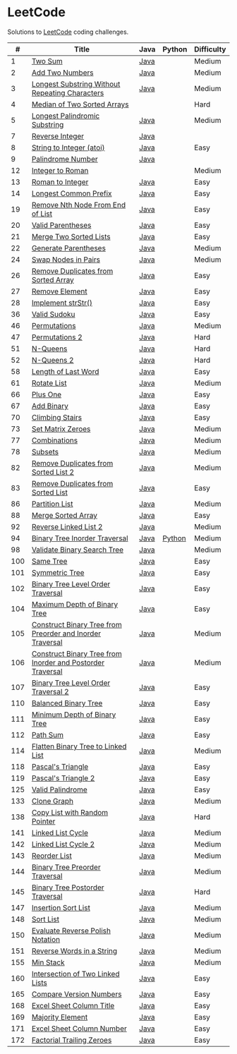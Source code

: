 LeetCode
========

Solutions to [LeetCode](https://oj.leetcode.com/) coding challenges.

| #   | Title | Java | Python | Difficulty |
|-----|-------|------|--------|------------|
| 1   |[Two Sum](https://oj.leetcode.com/problems/two-sum/)|[Java](https://github.com/mirandaio/leetcode/blob/master/src/TwoSum/Solution.java)| |Medium|
| 2   |[Add Two Numbers](https://oj.leetcode.com/problems/add-two-numbers/) |[Java](https://github.com/mirandaio/leetcode/blob/master/src/AddTwoNumbers/Solution.java)| |Medium|
| 3   |[Longest Substring Without Repeating Characters](https://oj.leetcode.com/problems/longest-substring-without-repeating-characters/)|[Java](https://github.com/mirandaio/leetcode/blob/master/src/LongestRepeatingChars/Solution.java)| |Medium|
| 4   |[Median of Two Sorted Arrays](https://oj.leetcode.com/problems/median-of-two-sorted-arrays/)|| |Hard|
| 5   |[Longest Palindromic Substring](https://oj.leetcode.com/problems/longest-palindromic-substring/)|[Java](https://github.com/mirandaio/leetcode/tree/master/src/LongestPalindromicSubstring)| | Medium |
| 7   |[Reverse Integer](https://oj.leetcode.com/problems/reverse-integer/)|[Java](https://github.com/mirandaio/leetcode/tree/master/src/ReverseInteger)|||Easy|
| 8   |[String to Integer (atoi)](https://oj.leetcode.com/problems/string-to-integer-atoi/)|[Java](https://github.com/mirandaio/leetcode/blob/master/src/Atoi/Solution.java)| |Easy|
| 9   |[Palindrome Number](https://oj.leetcode.com/problems/palindrome-number/)|[Java](https://github.com/mirandaio/leetcode/blob/master/src/PalindromeNumber/Solution.java)
| 12  |[Integer to Roman](https://oj.leetcode.com/problems/integer-to-roman/)| | | Medium |
| 13  |[Roman to Integer](https://oj.leetcode.com/problems/roman-to-integer/)|[Java](https://github.com/mirandaio/leetcode/blob/master/src/RomanToInteger/Solution.java)| | Easy |
| 14  |[Longest Common Prefix](https://oj.leetcode.com/problems/longest-common-prefix/)|[Java](https://github.com/mirandaio/leetcode/blob/master/src/LongestCommonPrefix/Solution.java)||Easy|
| 19  |[Remove Nth Node From End of List](https://oj.leetcode.com/problems/remove-nth-node-from-end-of-list/)|[Java](https://github.com/mirandaio/leetcode/blob/master/src/RemoveNth/Solution.java)||Easy|
| 20  |[Valid Parentheses](https://oj.leetcode.com/problems/valid-parentheses/)|[Java](https://github.com/mirandaio/leetcode/blob/master/src/ValidParentheses/Solution.java)||Easy|
| 21  |[Merge Two Sorted Lists](https://oj.leetcode.com/problems/merge-two-sorted-lists/)|[Java](https://github.com/mirandaio/leetcode/blob/master/src/MergeLists/Solution.java)||Easy|
| 22  |[Generate Parentheses](https://oj.leetcode.com/problems/generate-parentheses/)|[Java](https://github.com/mirandaio/leetcode/blob/master/src/GenerateParentheses/Solution.java)||Medium|
| 24  |[Swap Nodes in Pairs](https://oj.leetcode.com/problems/swap-nodes-in-pairs/)|[Java](https://github.com/mirandaio/leetcode/blob/master/src/SwapNodesInPairs/Solution.java)||Medium|
| 26  |[Remove Duplicates from Sorted Array](https://oj.leetcode.com/problems/remove-duplicates-from-sorted-array/)|[Java](https://github.com/mirandaio/leetcode/blob/master/src/RemoveDuplicatesArray/Solution.java)||Easy|
| 27  |[Remove Element](https://oj.leetcode.com/problems/remove-element/)|[Java](https://github.com/mirandaio/leetcode/blob/master/src/RemoveElement/Solution.java)||Easy|
| 28  |[Implement strStr()](https://oj.leetcode.com/problems/implement-strstr/)|[Java](https://github.com/mirandaio/leetcode/blob/master/src/ImplementstrStr/Solution.java)||Easy|
| 36  |[Valid Sudoku](https://oj.leetcode.com/problems/valid-sudoku/)|[Java](https://github.com/mirandaio/leetcode/blob/master/src/ValidSudoku/Solution.java)||Easy|
| 46  |[Permutations](https://oj.leetcode.com/problems/permutations/)|[Java](https://github.com/mirandaio/leetcode/blob/master/src/Permutations/Solution.java)||Medium|
| 47  |[Permutations 2](https://oj.leetcode.com/problems/permutations-ii/)|[Java](https://github.com/mirandaio/leetcode/tree/master/src/Permutations2)||Hard|
| 51  |[N-Queens](https://oj.leetcode.com/problems/n-queens/)|[Java](https://github.com/mirandaio/leetcode/tree/master/src/NQueens)||Hard|
| 52  |[N-Queens 2](https://oj.leetcode.com/problems/n-queens-ii/)|[Java](https://github.com/mirandaio/leetcode/blob/master/src/NQueens2/Solution.java)||Hard|
| 58  |[Length of Last Word](https://oj.leetcode.com/problems/length-of-last-word/)|[Java](https://github.com/mirandaio/leetcode/blob/master/src/LastWord/Solution.java)||Easy|
| 61  |[Rotate List](https://oj.leetcode.com/problems/rotate-list/)|[Java](https://github.com/mirandaio/leetcode/blob/master/src/RotateList/Solution.java)||Medium|
| 66  |[Plus One](https://oj.leetcode.com/problems/plus-one/)|[Java](https://github.com/mirandaio/leetcode/blob/master/src/PlusOne/Solution.java)||Easy|
| 67  |[Add Binary](https://oj.leetcode.com/problems/add-binary/)|[Java](https://github.com/mirandaio/leetcode/blob/master/src/AddBinary/Solution.java)||Easy|
| 70  |[Climbing Stairs](https://oj.leetcode.com/problems/climbing-stairs/)|[Java](https://github.com/mirandaio/leetcode/blob/master/src/ClimbingStairs/Solution.java)||Easy|
| 73  |[Set Matrix Zeroes](https://oj.leetcode.com/problems/set-matrix-zeroes/)|[Java](https://github.com/mirandaio/leetcode/blob/master/src/SetMatrixZeroes/Solution.java)||Medium|
| 77  |[Combinations](https://oj.leetcode.com/problems/combinations/)|[Java](https://github.com/mirandaio/leetcode/blob/master/src/Combinations/Solution.java)||Medium|
| 78  |[Subsets](https://oj.leetcode.com/problems/subsets/)|[Java](https://github.com/mirandaio/leetcode/blob/master/src/Subsets/Solution.java)||Medium|
| 82  |[Remove Duplicates from Sorted List 2](https://oj.leetcode.com/problems/remove-duplicates-from-sorted-list-ii/)|[Java](https://github.com/mirandaio/leetcode/blob/master/src/RemoveDuplicatesList2/Solution.java)||Medium|
| 83  |[Remove Duplicates from Sorted List](https://oj.leetcode.com/problems/remove-duplicates-from-sorted-list/)|[Java](https://github.com/mirandaio/leetcode/blob/master/src/RemoveDuplicatesList/Solution.java)||Easy|
| 86  |[Partition List](https://oj.leetcode.com/problems/partition-list/)|[Java](https://github.com/mirandaio/leetcode/blob/master/src/PartitionList/Solution.java)||Medium|
| 88  |[Merge Sorted Array](https://oj.leetcode.com/problems/merge-sorted-array/)|[Java](https://github.com/mirandaio/leetcode/tree/master/src/MergeSortedArray)||Easy|
| 92  |[Reverse Linked List 2](https://oj.leetcode.com/problems/reverse-linked-list-ii/)|[Java](https://github.com/mirandaio/leetcode/blob/master/src/ReverseLinkedList2/Solution.java)||Medium|
| 94  |[Binary Tree Inorder Traversal](https://oj.leetcode.com/problems/binary-tree-inorder-traversal/)|[Java](https://github.com/mirandaio/leetcode/blob/master/src/BinaryTreeInorder/Solution.java)|[Python](https://github.com/mirandaio/leetcode/blob/master/src/BinaryTreeInorder/inorder.py)|Medium|
| 98  |[Validate Binary Search Tree](https://oj.leetcode.com/problems/validate-binary-search-tree/)|[Java](https://github.com/mirandaio/leetcode/blob/master/src/ValidateBST/Solution.java)||Medium|
| 100 |[Same Tree](https://oj.leetcode.com/problems/same-tree/)|[Java](https://github.com/mirandaio/leetcode/blob/master/src/SameTree/Solution.java)||Easy|
| 101 |[Symmetric Tree](https://oj.leetcode.com/problems/symmetric-tree/)|[Java](https://github.com/mirandaio/leetcode/blob/master/src/SymmetricTree/Solution.java)||Easy|
| 102 |[Binary Tree Level Order Traversal](https://oj.leetcode.com/problems/binary-tree-level-order-traversal/)|[Java](https://github.com/mirandaio/leetcode/blob/master/src/BinaryTreeLevelOrderTraversal/Solution.java)||Easy|
| 104 |[Maximum Depth of Binary Tree](https://oj.leetcode.com/problems/maximum-depth-of-binary-tree/)|[Java](https://github.com/mirandaio/leetcode/blob/master/src/MaximumDepthBinaryTree/Solution.java)||Easy|
| 105 |[Construct Binary Tree from Preorder and Inorder Traversal](https://oj.leetcode.com/problems/construct-binary-tree-from-preorder-and-inorder-traversal/)|[Java](https://github.com/mirandaio/leetcode/blob/master/src/ConstructPreorderInorder/Solution.java)||Medium|
| 106 |[Construct Binary Tree from Inorder and Postorder Traversal](https://oj.leetcode.com/problems/construct-binary-tree-from-inorder-and-postorder-traversal/)|[Java](https://github.com/mirandaio/leetcode/blob/master/src/ConstructInorderPostorder/Solution.java)||Medium|
| 107 |[Binary Tree Level Order Traversal 2](https://oj.leetcode.com/problems/binary-tree-level-order-traversal-ii/)|[Java](https://github.com/mirandaio/leetcode/blob/master/src/BinaryTreeLevelOrderTraversalII/Solution.java)||Easy|
| 110 |[Balanced Binary Tree](https://oj.leetcode.com/problems/balanced-binary-tree/)|[Java](https://github.com/mirandaio/leetcode/blob/master/src/BalancedBinaryTree/Solution.java)||Easy|
| 111 |[Minimum Depth of Binary Tree](https://oj.leetcode.com/problems/minimum-depth-of-binary-tree/)|[Java](https://github.com/mirandaio/leetcode/blob/master/src/MinimumDepthBinaryTree/Solution.java)||Easy|
| 112 |[Path Sum](https://oj.leetcode.com/problems/path-sum/)|[Java](https://github.com/mirandaio/leetcode/tree/master/src/PathSum)||Easy|
| 114 |[Flatten Binary Tree to Linked List](https://oj.leetcode.com/problems/flatten-binary-tree-to-linked-list/)|[Java](https://github.com/mirandaio/leetcode/blob/master/src/FlattenBinaryTree/Solution.java)||Medium|
| 118 |[Pascal's Triangle](https://oj.leetcode.com/problems/pascals-triangle/)|[Java](https://github.com/mirandaio/leetcode/blob/master/src/PascalsTriangle/Solution.java)||Easy|
| 119 |[Pascal's Triangle 2](https://oj.leetcode.com/problems/pascals-triangle-ii/)|[Java](https://github.com/mirandaio/leetcode/blob/master/src/PascalsTriangleII/Solution.java)||Easy|
| 125 |[Valid Palindrome](https://oj.leetcode.com/problems/valid-palindrome/)|[Java](https://github.com/mirandaio/leetcode/tree/master/src/ValidPalindrome)||Easy|
| 133 |[Clone Graph](https://oj.leetcode.com/problems/clone-graph/)|[Java](https://github.com/mirandaio/leetcode/blob/master/src/CloneGraph/Solution.java)||Medium|
| 138 |[Copy List with Random Pointer](https://oj.leetcode.com/problems/copy-list-with-random-pointer/)|[Java](https://github.com/mirandaio/leetcode/blob/master/src/CopyListRandomPointer/Solution.java)| |Hard|
| 141 |[Linked List Cycle](https://oj.leetcode.com/problems/linked-list-cycle/)|[Java](https://github.com/mirandaio/leetcode/blob/master/src/LinkedListCycle/Solution.java)| |Medium|
| 142 |[Linked List Cycle 2](https://oj.leetcode.com/problems/linked-list-cycle-ii/)|[Java](https://github.com/mirandaio/leetcode/blob/master/src/LinkedListCycle2/Solution.java)| |Medium|
| 143 |[Reorder List](https://oj.leetcode.com/problems/reorder-list/)|[Java](https://github.com/mirandaio/leetcode/blob/master/src/ReorderList/Solution.java)||Medium|
| 144 |[Binary Tree Preorder Traversal](https://oj.leetcode.com/problems/binary-tree-preorder-traversal/)|[Java](https://github.com/mirandaio/leetcode/blob/master/src/BinaryTreePreorder/Solution.java)||Medium|
| 145 |[Binary Tree Postorder Traversal](https://oj.leetcode.com/problems/binary-tree-postorder-traversal/)|[Java](https://github.com/mirandaio/leetcode/blob/master/src/BinaryTreePostorder/Solution.java)||Hard|
| 147 |[Insertion Sort List](https://oj.leetcode.com/problems/insertion-sort-list/)|[Java](https://github.com/mirandaio/leetcode/blob/master/src/InsertionSortList/Solution.java)||Medium|
| 148 |[Sort List](https://oj.leetcode.com/problems/sort-list/)|[Java](https://github.com/mirandaio/leetcode/tree/master/src/SortList)||Medium|
| 150 |[Evaluate Reverse Polish Notation](https://oj.leetcode.com/problems/evaluate-reverse-polish-notation/)|[Java](https://github.com/mirandaio/leetcode/tree/master/src/EvaluateRPN)||Medium|
| 151 |[Reverse Words in a String](https://oj.leetcode.com/problems/reverse-words-in-a-string/)|[Java](https://github.com/mirandaio/leetcode/blob/master/src/ReverseWordsString/Solution.java)||Medium|
| 155 |[Min Stack](https://oj.leetcode.com/problems/min-stack/)|[Java](https://github.com/mirandaio/leetcode/tree/master/src/MinStack)||Medium|
| 160 |[Intersection of Two Linked Lists](https://oj.leetcode.com/problems/intersection-of-two-linked-lists/)|[Java](https://github.com/mirandaio/leetcode/blob/master/src/IntersectionLinkedLists/Main.java)||Easy|
| 165 |[Compare Version Numbers](https://oj.leetcode.com/problems/compare-version-numbers/)|[Java](https://github.com/mirandaio/leetcode/blob/master/src/VersionNumbers/Solution.java)||Easy|
| 168 |[Excel Sheet Column Title](https://oj.leetcode.com/problems/excel-sheet-column-title/)|[Java](https://github.com/mirandaio/leetcode/blob/master/src/ExcelColumn/Solution.java) | |Easy|
| 169 |[Majority Element](https://oj.leetcode.com/problems/majority-element/)|[Java](https://github.com/mirandaio/leetcode/blob/master/src/MajorityElement/Solution.java)||Easy|
| 171 |[Excel Sheet Column Number](https://oj.leetcode.com/problems/excel-sheet-column-number/)|[Java](https://github.com/mirandaio/leetcode/blob/master/src/ExcelColumnNumber/Solution.java)| |Easy|
| 172 |[Factorial Trailing Zeroes](https://oj.leetcode.com/problems/factorial-trailing-zeroes/)|[Java](https://github.com/mirandaio/leetcode/blob/master/src/FactorialTrailingZeroes/Solution.java)||Easy|
